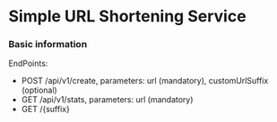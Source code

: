 # Simple URL Shortening Service

### Basic information
EndPoints:
 - POST /api/v1/create, parameters: url (mandatory), customUrlSuffix (optional)
 - GET /api/v1/stats, parameters: url (mandatory)
 - GET /{suffix}

